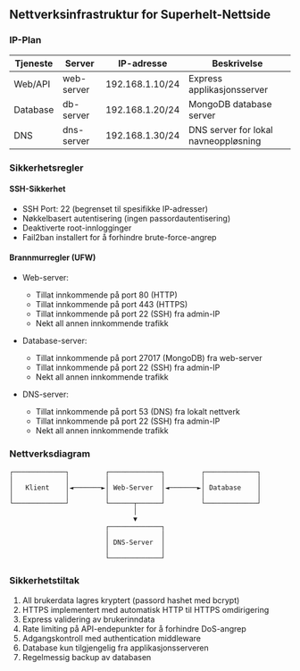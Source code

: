 ## Nettverksinfrastruktur for Superhelt-Nettside

### IP-Plan

| Tjeneste   | Server          | IP-adresse      | Beskrivelse                                |
|------------|-----------------|-----------------|-------------------------------------------|
| Web/API    | web-server      | 192.168.1.10/24 | Express applikasjonsserver                |
| Database   | db-server       | 192.168.1.20/24 | MongoDB database server                   |
| DNS        | dns-server      | 192.168.1.30/24 | DNS server for lokal navneoppløsning      |

### Sikkerhetsregler

#### SSH-Sikkerhet
- SSH Port: 22 (begrenset til spesifikke IP-adresser)
- Nøkkelbasert autentisering (ingen passordautentisering)
- Deaktiverte root-innlogginger
- Fail2ban installert for å forhindre brute-force-angrep

#### Brannmurregler (UFW)
- Web-server:
  - Tillat innkommende på port 80 (HTTP)
  - Tillat innkommende på port 443 (HTTPS)
  - Tillat innkommende på port 22 (SSH) fra admin-IP
  - Nekt all annen innkommende trafikk
  
- Database-server:
  - Tillat innkommende på port 27017 (MongoDB) fra web-server
  - Tillat innkommende på port 22 (SSH) fra admin-IP
  - Nekt all annen innkommende trafikk
  
- DNS-server:
  - Tillat innkommende på port 53 (DNS) fra lokalt nettverk
  - Tillat innkommende på port 22 (SSH) fra admin-IP
  - Nekt all annen innkommende trafikk

### Nettverksdiagram

```
┌─────────────┐         ┌─────────────┐         ┌─────────────┐
│             │         │             │         │             │
│   Klient    │◄───────►│ Web-Server  │◄───────►│ Database    │
│             │         │             │         │             │
└─────────────┘         └──────┬──────┘         └─────────────┘
                               │
                               ▼
                        ┌─────────────┐
                        │             │
                        │ DNS-Server  │
                        │             │
                        └─────────────┘
```

### Sikkerhetstiltak
1. All brukerdata lagres kryptert (passord hashet med bcrypt)
2. HTTPS implementert med automatisk HTTP til HTTPS omdirigering
3. Express validering av brukerinndata
4. Rate limiting på API-endepunkter for å forhindre DoS-angrep
5. Adgangskontroll med authentication middleware
6. Database kun tilgjengelig fra applikasjonsserveren
7. Regelmessig backup av databasen
